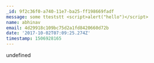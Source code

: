 ```yaml
---
_id: 9f2c36f0-a740-11e7-ba25-ff198669fadf
message: some tteststt <script>alert("hello")</script>
name: abhinav
email: 4d29918c109bc75d2a1fd8420660d72b
date: '2017-10-02T07:09:25.274Z'
timestamp: 1506928165
---
```

undefined
